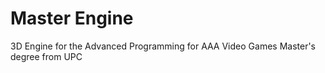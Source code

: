 # Master Engine
 3D Engine for the Advanced Programming for AAA Video Games Master's degree from UPC
